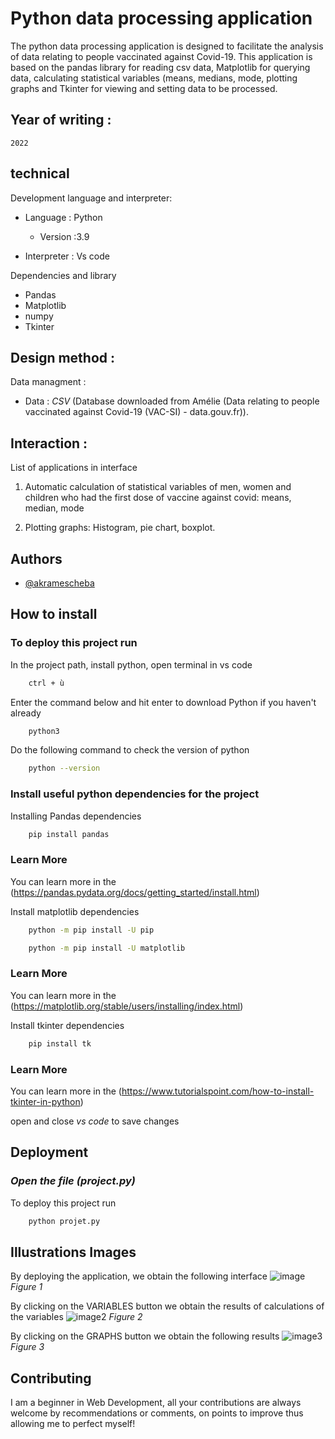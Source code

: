 # Python data processing application
The python data processing application is designed to facilitate the analysis of data relating to people vaccinated against Covid-19. This application is based on the pandas library for reading csv data, Matplotlib for querying data, calculating statistical variables (means, medians, mode, plotting graphs and Tkinter for viewing and setting data to be processed.

## Year of writing :
    2022
    
## technical
Development language and interpreter:

-	Language : Python

    -	Version :3.9

-   Interpreter : Vs code

Dependencies and library
-   Pandas
-   Matplotlib
-   numpy
-   Tkinter

## Design method :
Data managment :

-	 Data : *_CSV_* (Database downloaded from Amélie (Data relating to people vaccinated against Covid-19 (VAC-SI) - data.gouv.fr)).
 
## Interaction :
List of applications in interface

1. Automatic calculation of statistical variables of men, women and children who had the first dose of vaccine against covid: means, median, mode

2. Plotting graphs: Histogram, pie chart, boxplot.
## Authors

- [@akramescheba](https://github.com/akramescheba)

## How to install  

### To deploy this project run

In the project path, install python, open terminal in vs code
```bash
    ctrl + ù
```
Enter the command below and hit enter to download Python if you haven't already
```bash
    python3
```
Do the following command to check the version of python
```bash
    python --version
```

### Install useful python dependencies for the project

Installing Pandas dependencies
```bash
    pip install pandas
````
### Learn More
You can learn more in the (https://pandas.pydata.org/docs/getting_started/install.html)

Install matplotlib dependencies
```bash
    python -m pip install -U pip
````
```bash
    python -m pip install -U matplotlib
```
### Learn More
You can learn more in the (https://matplotlib.org/stable/users/installing/index.html)

Install tkinter dependencies
```bash
    pip install tk
```
### Learn More
You can learn more in the (https://www.tutorialspoint.com/how-to-install-tkinter-in-python)

open and close *vs code* to save changes


## Deployment

### *Open the file (project.py)*
To deploy this project run
```bash
    python projet.py
```
## Illustrations Images

By deploying the application, we obtain the following interface
![image](https://user-images.githubusercontent.com/94695950/193479420-548f6e69-cbda-4def-974f-67e6df488241.png)
_Figure 1_

By clicking on the VARIABLES button we obtain the results of calculations of the variables
![image2](https://user-images.githubusercontent.com/94695950/193480942-507af7c7-4d13-4233-bbcf-0ec3b491ab3e.png)
_Figure 2_


By clicking on the GRAPHS button we obtain the following results
![image3](https://user-images.githubusercontent.com/94695950/193481503-c385df61-afbf-472d-9a8d-6da1240fcbd9.png)
_Figure 3_


## Contributing
I am a beginner in Web Development, all your contributions are always welcome by recommendations or comments, on points to improve thus allowing me to perfect myself!

